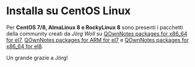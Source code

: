 # Installa su CentOS Linux

Per **CentOS 7/8, AlmaLinux 8 e RockyLinux 8** sono presenti i pacchetti della community creati da *Jörg Woll* su [QOwnNotes packages for x86_64 for el7](http://wilhelm949.spdns.org:10443/w3bservice/7/x86_64/w3bservice/Packages/repoview/qownnotes.html), [QOwnNotes packages for ARM for el7](http://wilhelm949.spdns.org:10443/w3bservice/7/armhfp/w3bservice/Packages/repoview/qownnotes.html) e [QOwnNotes packages for x86_64 for el8](http://wilhelm949.spdns.org:10443/w3bservice/8/x86_64/w3bservice/Packages/repoview/qownnotes.html).

Un grande grazie a Jörg!

